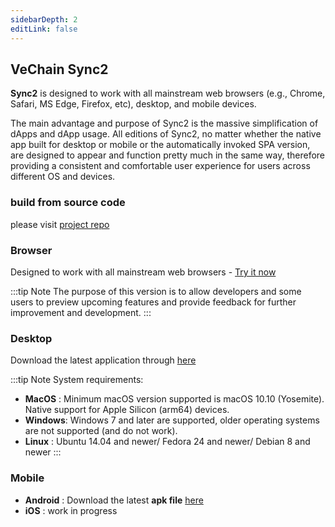 ```yaml
---
sidebarDepth: 2
editLink: false 
---
```

## VeChain Sync2 
 **Sync2** is designed to work with all mainstream web browsers (e.g., Chrome, Safari, MS Edge, Firefox, etc), desktop, and mobile devices.

The main advantage and purpose of Sync2 is the massive simplification of dApps and dApp usage. All editions of Sync2, no matter whether the native app built for desktop or mobile or the automatically invoked SPA version, are designed to appear and function pretty much in the same way, therefore providing a consistent and comfortable user experience for users across different OS and devices. 

### build from source code
please visit [project repo](https://github.com/vechain/sync2)
### Browser <Badge text="preview" type="warning"/>
Designed to work with all mainstream web browsers - [Try it now](https://lite.sync.vecha.in/)

:::tip Note
The purpose of this version is to allow developers and some users to preview upcoming features and provide feedback for further improvement and development.
:::

### Desktop 
Download the latest application through [here](https://github.com/vechain/sync2/releases/latest)

:::tip Note
System requirements:
- **MacOS** : Minimum macOS version supported is macOS 10.10 (Yosemite). Native support for Apple Silicon (arm64) devices.
- **Windows**: Windows 7 and later are supported, older operating systems are not supported (and do not work).
- **Linux** : Ubuntu 14.04 and newer/ Fedora 24 and newer/ Debian 8 and newer
:::
### Mobile
- **Android** : Download the latest **apk file** [here](https://github.com/vechain/sync2/releases/latest)
- **iOS** : work in progress